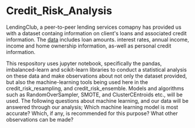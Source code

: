# Credit_Risk_Analysis
  LendingClub, a peer-to-peer lending services comapny has provided us with a dataset containg information on client's loans and associated credit information. The [data]() includes loan amounts. interest rates, annual income, income and home ownership information, as-well as personal credit information. 
  
  This respository uses jupyter notebook, specifically the pandas, imbalanced-learn and scikit-learn libraries to conduct a statistical analysis on these data and make observations about not only the dataset provided, but also the machine-learning tools being used here in the credit_risk_resampling, and credit_risk_ensemble. Models and algorithms such as RandomOverSampler, SMOTE, and ClusterCEntroids etc., will be used. The following questions about machine learning, and our data will be answered through our analysis; Which machine learning model is most accurate? Which, if any, is recommended for this purpose? What other observations can be made?
